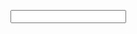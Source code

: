 <form> 
   <p><input list="cocktail"></p>
   <datalist id="cocktail">
    <option>Аперитивы</option>
    <option>Горячие</option>
    <option>Десертные</option>
    <option>Диджестивы</option>
    <option>Молочные</option>
    <option>Слоистые</option>
   </datalist> 
  </form> 
